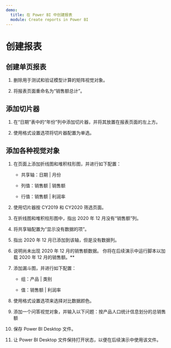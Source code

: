 ```yaml
---
demo:
  title: 在 Power BI 中创建报表
  module: Create reports in Power BI
---
```

# 创建报表

## 创建单页报表

1. 删除用于测试和验证模型计算的矩阵视觉对象。

1. 将报表页面重命名为“销售额总计”。

## 添加切片器

1. 在“日期”表中的“年份”列中添加切片器，并将其放置在报表页面的左上方。

1. 使用格式设置选项将切片器配置为单选。

## 添加各种视觉对象

1. 在页面上添加折线图和堆积柱形图，并进行如下配置：

    - 共享轴：日期 | 月份

    - 列值：销售额 | 销售额

    - 行值：销售额 | 利润率

1. 使用切片器按 CY2019 和 CY2020 筛选页面。

1. 在折线图和堆积柱形图中，指出 2020 年 12 月没有“销售额”列。

1. 将共享轴配置为“显示没有数据的项”。

1. 指出 2020 年 12 月已添加到该轴，但是没有数据列。

1. 说明尚未出现 2020 年 12 月的销售额数据。 你将在后续演示中运行脚本以加载 2020 年 12 月的销售额。**

1. 添加漏斗图，并进行如下配置：

    - 组：产品 | 类别

    - 值：销售额 | 利润率

1. 使用格式设置选项来选择对比数据颜色。

1. 添加一个问答视觉对象，并输入以下问题：按产品人口统计信息划分的总销售额

1. 保存 Power BI Desktop 文件。

1. 让 Power BI Desktop 文件保持打开状态，以便在后续演示中使用该文件。

